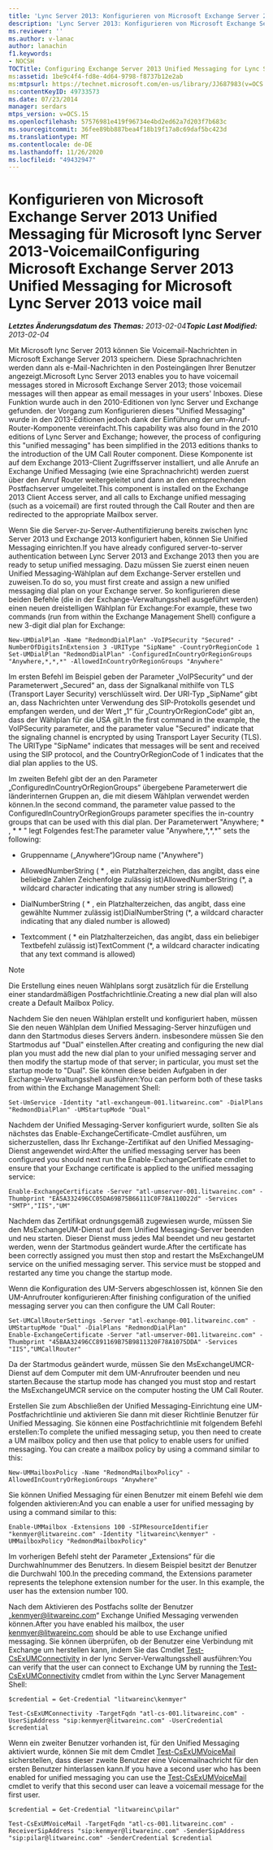 ```yaml
---
title: 'Lync Server 2013: Konfigurieren von Microsoft Exchange Server 2013 Unified Messaging für lync Server 2013-Voicemail'
description: 'Lync Server 2013: Konfigurieren von Microsoft Exchange Server 2013 Unified Messaging für lync Server 2013-Voicemail.'
ms.reviewer: ''
ms.author: v-lanac
author: lanachin
f1.keywords:
- NOCSH
TOCTitle: Configuring Exchange Server 2013 Unified Messaging for Lync Server 2013 voice mail
ms:assetid: 1be9c4f4-fd8e-4d64-9798-f8737b12e2ab
ms:mtpsurl: https://technet.microsoft.com/en-us/library/JJ687983(v=OCS.15)
ms:contentKeyID: 49733573
ms.date: 07/23/2014
manager: serdars
mtps_version: v=OCS.15
ms.openlocfilehash: 57576981e419f96734e4bd2ed62a7d203f7b683c
ms.sourcegitcommit: 36fee89bb887bea4f18b19f17a8c69daf5bc423d
ms.translationtype: MT
ms.contentlocale: de-DE
ms.lasthandoff: 11/26/2020
ms.locfileid: "49432947"
---
```

# <a name="configuring-microsoft-exchange-server-2013-unified-messaging-for-microsoft-lync-server-2013-voice-mail"></a><span data-ttu-id="2e508-103">Konfigurieren von Microsoft Exchange Server 2013 Unified Messaging für Microsoft lync Server 2013-Voicemail</span><span class="sxs-lookup"><span data-stu-id="2e508-103">Configuring Microsoft Exchange Server 2013 Unified Messaging for Microsoft Lync Server 2013 voice mail</span></span>

<div data-xmlns="http://www.w3.org/1999/xhtml">

<div class="topic" data-xmlns="http://www.w3.org/1999/xhtml" data-msxsl="urn:schemas-microsoft-com:xslt" data-cs="https://msdn.microsoft.com/">

<div data-asp="https://msdn2.microsoft.com/asp">



</div>

<div id="mainSection">

<div id="mainBody"><span data-ttu-id="2e508-104">

<span> </span></span><span class="sxs-lookup"><span data-stu-id="2e508-104">

<span> </span></span></span>

<span data-ttu-id="2e508-105">_**Letztes Änderungsdatum des Themas:** 2013-02-04_</span><span class="sxs-lookup"><span data-stu-id="2e508-105">_**Topic Last Modified:** 2013-02-04_</span></span>

<span data-ttu-id="2e508-106">Mit Microsoft lync Server 2013 können Sie Voicemail-Nachrichten in Microsoft Exchange Server 2013 speichern. Diese Sprachnachrichten werden dann als e-Mail-Nachrichten in den Posteingängen Ihrer Benutzer angezeigt.</span><span class="sxs-lookup"><span data-stu-id="2e508-106">Microsoft Lync Server 2013 enables you to have voicemail messages stored in Microsoft Exchange Server 2013; those voicemail messages will then appear as email messages in your users' Inboxes.</span></span> <span data-ttu-id="2e508-107">Diese Funktion wurde auch in den 2010-Editionen von lync Server und Exchange gefunden. der Vorgang zum Konfigurieren dieses "Unified Messaging" wurde in den 2013-Editionen jedoch dank der Einführung der um-Anruf-Router-Komponente vereinfacht.</span><span class="sxs-lookup"><span data-stu-id="2e508-107">This capability was also found in the 2010 editions of Lync Server and Exchange; however, the process of configuring this "unified messaging" has been simplified in the 2013 editions thanks to the introduction of the UM Call Router component.</span></span> <span data-ttu-id="2e508-108">Diese Komponente ist auf dem Exchange 2013-Client Zugriffsserver installiert, und alle Anrufe an Exchange Unified Messaging (wie eine Sprachnachricht) werden zuerst über den Anruf Router weitergeleitet und dann an den entsprechenden Postfachserver umgeleitet.</span><span class="sxs-lookup"><span data-stu-id="2e508-108">This component is installed on the Exchange 2013 Client Access server, and all calls to Exchange unified messaging (such as a voicemail) are first routed through the Call Router and then are redirected to the appropriate Mailbox server.</span></span>

<span data-ttu-id="2e508-109">Wenn Sie die Server-zu-Server-Authentifizierung bereits zwischen lync Server 2013 und Exchange 2013 konfiguriert haben, können Sie Unified Messaging einrichten.</span><span class="sxs-lookup"><span data-stu-id="2e508-109">If you have already configured server-to-server authentication between Lync Server 2013 and Exchange 2013 then you are ready to setup unified messaging.</span></span> <span data-ttu-id="2e508-110">Dazu müssen Sie zuerst einen neuen Unified Messaging-Wählplan auf dem Exchange-Server erstellen und zuweisen.</span><span class="sxs-lookup"><span data-stu-id="2e508-110">To do so, you must first create and assign a new unified messaging dial plan on your Exchange server.</span></span> <span data-ttu-id="2e508-111">So konfigurieren diese beiden Befehle (die in der Exchange-Verwaltungsshell ausgeführt werden) einen neuen dreistelligen Wählplan für Exchange:</span><span class="sxs-lookup"><span data-stu-id="2e508-111">For example, these two commands (run from within the Exchange Management Shell) configure a new 3-digit dial plan for Exchange:</span></span>

    New-UMDialPlan -Name "RedmondDialPlan" -VoIPSecurity "Secured" -NumberOfDigitsInExtension 3 -URIType "SipName" -CountryOrRegionCode 1
    Set-UMDialPlan "RedmondDialPlan" -ConfiguredInCountryOrRegionGroups "Anywhere,*,*,*" -AllowedInCountryOrRegionGroups "Anywhere"

<span data-ttu-id="2e508-p103">Im ersten Befehl im Beispiel geben der Parameter „VoIPSecurity“ und der Parameterwert „Secured“ an, dass der Signalkanal mithilfe von TLS (Transport Layer Security) verschlüsselt wird. Der URI-Typ „SipName“ gibt an, dass Nachrichten unter Verwendung des SIP-Protokolls gesendet und empfangen werden, und der Wert „1“ für „CountryOrRegionCode“ gibt an, dass der Wählplan für die USA gilt.</span><span class="sxs-lookup"><span data-stu-id="2e508-p103">In the first command in the example, the VoIPSecurity parameter, and the parameter value "Secured" indicate that the signaling channel is encrypted by using Transport Layer Security (TLS). The URIType "SipName" indicates that messages will be sent and received using the SIP protocol, and the CountryOrRegionCode of 1 indicates that the dial plan applies to the US.</span></span>

<span data-ttu-id="2e508-114">Im zweiten Befehl gibt der an den Parameter „ConfiguredInCountryOrRegionGroups“ übergebene Parameterwert die länderinternen Gruppen an, die mit diesem Wählplan verwendet werden können.</span><span class="sxs-lookup"><span data-stu-id="2e508-114">In the second command, the parameter value passed to the ConfiguredInCountryOrRegionGroups parameter specifies the in-country groups that can be used with this dial plan.</span></span> <span data-ttu-id="2e508-115">Der Parameterwert "Anywhere; \* , \* \* " legt Folgendes fest:</span><span class="sxs-lookup"><span data-stu-id="2e508-115">The parameter value "Anywhere,\*,\*,\*" sets the following:</span></span>

  - <span data-ttu-id="2e508-116">Gruppenname („Anywhere“)</span><span class="sxs-lookup"><span data-stu-id="2e508-116">Group name ("Anywhere")</span></span>

  - <span data-ttu-id="2e508-117">AllowedNumberString ( \* , ein Platzhalterzeichen, das angibt, dass eine beliebige Zahlen Zeichenfolge zulässig ist)</span><span class="sxs-lookup"><span data-stu-id="2e508-117">AllowedNumberString (\*, a wildcard character indicating that any number string is allowed)</span></span>

  - <span data-ttu-id="2e508-118">DialNumberString ( \* , ein Platzhalterzeichen, das angibt, dass eine gewählte Nummer zulässig ist)</span><span class="sxs-lookup"><span data-stu-id="2e508-118">DialNumberString (\*, a wildcard character indicating that any dialed number is allowed)</span></span>

  - <span data-ttu-id="2e508-119">Textcomment ( \* ein Platzhalterzeichen, das angibt, dass ein beliebiger Textbefehl zulässig ist)</span><span class="sxs-lookup"><span data-stu-id="2e508-119">TextComment (\*, a wildcard character indicating that any text command is allowed)</span></span>

<div>


> [!NOTE]  
> <span data-ttu-id="2e508-120">Die Erstellung eines neuen Wählplans sorgt zusätzlich für die Erstellung einer standardmäßigen Postfachrichtlinie.</span><span class="sxs-lookup"><span data-stu-id="2e508-120">Creating a new dial plan will also create a Default Mailbox Policy.</span></span>



</div>

<span data-ttu-id="2e508-121">Nachdem Sie den neuen Wählplan erstellt und konfiguriert haben, müssen Sie den neuen Wählplan dem Unified Messaging-Server hinzufügen und dann den Startmodus dieses Servers ändern. insbesondere müssen Sie den Startmodus auf "Dual" einstellen.</span><span class="sxs-lookup"><span data-stu-id="2e508-121">After creating and configuring the new dial plan you must add the new dial plan to your unified messaging server and then modify the startup mode of that server; in particular, you must set the startup mode to "Dual".</span></span> <span data-ttu-id="2e508-122">Sie können diese beiden Aufgaben in der Exchange-Verwaltungsshell ausführen:</span><span class="sxs-lookup"><span data-stu-id="2e508-122">You can perform both of these tasks from within the Exchange Management Shell:</span></span>

    Set-UmService -Identity "atl-exchangeum-001.litwareinc.com" -DialPlans "RedmondDialPlan" -UMStartupMode "Dual"

<span data-ttu-id="2e508-123">Nachdem der Unified Messaging-Server konfiguriert wurde, sollten Sie als nächstes das Enable-ExchangeCertificate-Cmdlet ausführen, um sicherzustellen, dass Ihr Exchange-Zertifikat auf den Unified Messaging-Dienst angewendet wird:</span><span class="sxs-lookup"><span data-stu-id="2e508-123">After the unified messaging server has been configured you should next run the Enable-ExchangeCertificate cmdlet to ensure that your Exchange certificate is applied to the unified messaging service:</span></span>

    Enable-ExchangeCertificate -Server "atl-umserver-001.litwareinc.com" -Thumbprint "EA5A332496CC05DA69B75B66111C0F78A110D22d" -Services "SMTP","IIS","UM"

<span data-ttu-id="2e508-p106">Nachdem das Zertifikat ordnungsgemäß zugewiesen wurde, müssen Sie den MsExchangeUM-Dienst auf dem Unified Messaging-Server beenden und neu starten. Dieser Dienst muss jedes Mal beendet und neu gestartet werden, wenn der Startmodus geändert wurde.</span><span class="sxs-lookup"><span data-stu-id="2e508-p106">After the certificate has been correctly assigned you must then stop and restart the MsExchangeUM service on the unified messaging server. This service must be stopped and restarted any time you change the startup mode.</span></span>

<span data-ttu-id="2e508-126">Wenn die Konfiguration des UM-Servers abgeschlossen ist, können Sie den UM-Anrufrouter konfigurieren:</span><span class="sxs-lookup"><span data-stu-id="2e508-126">After finishing configuration of the unified messaging server you can then configure the UM Call Router:</span></span>

    Set-UMCallRouterSettings -Server "atl-exchange-001.litwareinc.com" -UMStartupMode "Dual" -DialPlans "RedmondDialPlan" 
    Enable-ExchangeCertificate -Server "atl-umserver-001.litwareinc.com" -Thumbprint "45BAA32496CC891169B75B9811320F78A1075DDA" -Services "IIS","UMCallRouter"

<span data-ttu-id="2e508-127">Da der Startmodus geändert wurde, müssen Sie den MsExchangeUMCR-Dienst auf dem Computer mit dem UM-Anrufrouter beenden und neu starten.</span><span class="sxs-lookup"><span data-stu-id="2e508-127">Because the startup mode has changed you must stop and restart the MsExchangeUMCR service on the computer hosting the UM Call Router.</span></span>

<span data-ttu-id="2e508-p107">Erstellen Sie zum Abschließen der Unified Messaging-Einrichtung eine UM-Postfachrichtlinie und aktivieren Sie dann mit dieser Richtlinie Benutzer für Unified Messaging. Sie können eine Postfachrichtlinie mit folgendem Befehl erstellen:</span><span class="sxs-lookup"><span data-stu-id="2e508-p107">To complete the unified messaging setup, you then need to create a UM mailbox policy and then use that policy to enable users for unified messaging. You can create a mailbox policy by using a command similar to this:</span></span>

    New-UMMailboxPolicy -Name "RedmondMailboxPolicy" -AllowedInCountryOrRegionGroups "Anywhere"

<span data-ttu-id="2e508-130">Sie können Unified Messaging für einen Benutzer mit einem Befehl wie dem folgenden aktivieren:</span><span class="sxs-lookup"><span data-stu-id="2e508-130">And you can enable a user for unified messaging by using a command similar to this:</span></span>

    Enable-UMMailbox -Extensions 100 -SIPResourceIdentifier "kenmyer@litwareinc.com" -Identity "litwareinc\kenmyer" -UMMailboxPolicy "RedmondMailboxPolicy"

<span data-ttu-id="2e508-p108">Im vorherigen Befehl steht der Parameter „Extensions“ für die Durchwahlnummer des Benutzers. In diesem Beispiel besitzt der Benutzer die Durchwahl 100.</span><span class="sxs-lookup"><span data-stu-id="2e508-p108">In the preceding command, the Extensions parameter represents the telephone extension number for the user. In this example, the user has the extension number 100.</span></span>

<span data-ttu-id="2e508-133">Nach dem Aktivieren des Postfachs sollte der Benutzer „kenmyer@litwareinc.com“ Exchange Unified Messaging verwenden können.</span><span class="sxs-lookup"><span data-stu-id="2e508-133">After you have enabled his mailbox, the user kenmyer@litwareinc.com should be able to use Exchange unified messaging.</span></span> <span data-ttu-id="2e508-134">Sie können überprüfen, ob der Benutzer eine Verbindung mit Exchange um herstellen kann, indem Sie das Cmdlet [Test-CsExUMConnectivity](https://docs.microsoft.com/powershell/module/skype/Test-CsExUMConnectivity) in der lync Server-Verwaltungsshell ausführen:</span><span class="sxs-lookup"><span data-stu-id="2e508-134">You can verify that the user can connect to Exchange UM by running the [Test-CsExUMConnectivity](https://docs.microsoft.com/powershell/module/skype/Test-CsExUMConnectivity) cmdlet from within the Lync Server Management Shell:</span></span>

    $credential = Get-Credential "litwareinc\kenmyer"
    
    Test-CsExUMConnectivity -TargetFqdn "atl-cs-001.litwareinc.com" -UserSipAddress "sip:kenmyer@litwareinc.com" -UserCredential $credential

<span data-ttu-id="2e508-135">Wenn ein zweiter Benutzer vorhanden ist, für den Unified Messaging aktiviert wurde, können Sie mit dem Cmdlet [Test-CsExUMVoiceMail](https://docs.microsoft.com/powershell/module/skype/Test-CsExUMVoiceMail) sicherstellen, dass dieser zweite Benutzer eine Voicemailnachricht für den ersten Benutzer hinterlassen kann.</span><span class="sxs-lookup"><span data-stu-id="2e508-135">If you have a second user who has been enabled for unified messaging you can use the [Test-CsExUMVoiceMail](https://docs.microsoft.com/powershell/module/skype/Test-CsExUMVoiceMail) cmdlet to verify that this second user can leave a voicemail message for the first user.</span></span>

    $credential = Get-Credential "litwareinc\pilar"
    
    Test-CsExUMVoiceMail -TargetFqdn "atl-cs-001.litwareinc.com" -ReceiverSipAddress "sip:kenmyer@litwareinc.com" -SenderSipAddress "sip:pilar@litwareinc.com" -SenderCredential $credential

<span data-ttu-id="2e508-136"></div>

<span> </span>

</div>

</div>

</span><span class="sxs-lookup"><span data-stu-id="2e508-136"></div>

<span> </span>

</div>

</div>

</span></span></div>

